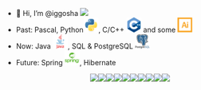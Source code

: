 - 👋 Hi, I’m @iggosha <img src="https://komarev.com/ghpvc/?username=iggosha&style=flat-square&color=green"/>
- Past: Pascal, Python<img src="https://github.com/devicons/devicon/blob/master/icons/python/python-original.svg" width="30" height="30"/>, C/C++ <img src="https://github.com/devicons/devicon/blob/master/icons/cplusplus/cplusplus-original.svg" width="30" height="30"/> and some <img src="https://github.com/devicons/devicon/blob/master/icons/illustrator/illustrator-line.svg" width="30" height="30"/>&nbsp;
- Now: Java  <img src="https://github.com/devicons/devicon/blob/master/icons/java/java-original-wordmark.svg" width="30" height="30"/>, SQL & PostgreSQL   <img src="https://github.com/devicons/devicon/blob/master/icons/postgresql/postgresql-original-wordmark.svg" width="30" height="30"/>
- Future: Spring <img src="https://github.com/devicons/devicon/blob/master/icons/spring/spring-original-wordmark.svg" width="30" height="30"/>, Hibernate

<div id="header" align="center">
<img src="https://media.giphy.com/media/128Ygie2wLdH5m/giphy.gif" width="10%"/><img src="https://media.giphy.com/media/128Ygie2wLdH5m/giphy.gif" width="10%"/><img src="https://media.giphy.com/media/128Ygie2wLdH5m/giphy.gif" width="10%"/><img src="https://media.giphy.com/media/128Ygie2wLdH5m/giphy.gif" width="10%"/><img src="https://media.giphy.com/media/128Ygie2wLdH5m/giphy.gif" width="10%"/><img src="https://media.giphy.com/media/128Ygie2wLdH5m/giphy.gif" width="10%"/><img src="https://media.giphy.com/media/128Ygie2wLdH5m/giphy.gif" width="10%"/><img src="https://media.giphy.com/media/128Ygie2wLdH5m/giphy.gif" width="10%"/><img src="https://media.giphy.com/media/128Ygie2wLdH5m/giphy.gif" width="10%"/><img src="https://media.giphy.com/media/128Ygie2wLdH5m/giphy.gif" width="10%"/>
</div>
